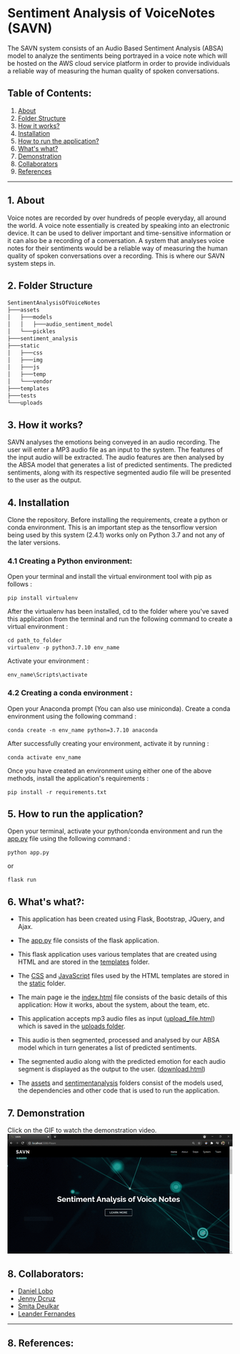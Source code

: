 # **Sentiment Analysis of VoiceNotes (SAVN)**
The SAVN system consists of an Audio Based Sentiment Analysis (ABSA) model to analyze the sentiments being portrayed in a voice note which will be hosted on the AWS cloud service platform in order to provide individuals a reliable way of measuring the human quality of spoken conversations.

## **Table of Contents:**
1. <a href="#About">About</a>
2. <a href="#FS">Folder Structure</a>
3. <a href="#HIW">How it works?</a>
4. <a href="#Inst">Installation</a>
5. <a href="#AppRun">How to run the application?</a>
6. <a href="#WW">What's what?</a>
7. <a href="#Demo">Demonstration</a>
8. <a href="#Collab">Collaborators</a>
9. <a href="#References">References</a>

---

## <a name="About">**1. About**</a>
Voice notes are recorded by over hundreds of people everyday, all around the world. A voice note essentially is created by speaking into an electronic device. It can be used to deliver important and time-sensitive information or it can also be a recording of a conversation.  A system that analyses voice notes for their sentiments would be a reliable way of measuring the human quality of spoken conversations over a recording. This is where our SAVN system steps in.

## <a name="FS">**2. Folder Structure**</a>
```
SentimentAnalysisOfVoiceNotes
├───assets
│   ├───models
│   │   ├───audio_sentiment_model
│   └───pickles
├───sentiment_analysis
├───static
│   ├───css
│   ├───img
│   ├───js
│   ├───temp
│   └───vendor
├───templates
├───tests
└───uploads
```

## <a name="HIW">**3. How it works?**</a>
SAVN analyses the emotions being conveyed in an audio recording. The user will enter a MP3 audio file as an input to the system. The features of the input audio will be extracted. The audio features are then analysed by the ABSA model that generates a list of predicted sentiments. The predicted sentiments, along with its respective segmented audio file will be presented to the user as the output.

## <a name="Inst">**4. Installation**</a>

Clone the repository. Before installing the requirements, create a python or conda environment. This is an important step as the tensorflow version being used by this system (2.4.1) works only on Python 3.7 and not any of the later versions.

### **4.1 Creating a Python environment:**

Open your terminal and install the virtual environment tool with pip as follows :
```
pip install virtualenv
```
After the virtualenv has been installed, cd to the folder where you've saved this application from the terminal and run the following command to create a virtual environment :

```
cd path_to_folder
virtualenv -p python3.7.10 env_name
```

Activate your environment : 
```
env_name\Scripts\activate
```

### **4.2 Creating a conda environment :**

Open your Anaconda prompt (You can also use miniconda). Create a conda environment using the following command :
```
conda create -n env_name python=3.7.10 anaconda
```

After successfully creating your environment, activate it by running :
```
conda activate env_name
```


Once you have created an environment using either one of the above methods, install the application's requirements :
```
pip install -r requirements.txt
```

## <a name="AppRun">**5. How to run the application?**</a>
Open your terminal, activate your python/conda environment and run the [app.py](https://github.com/jendcruz22/SentimentAnalysisOfVoiceNotes/blob/main/app.py) file using the following command :
```
python app.py
```
or
```
flask run
```

## <a name="WW">**6. What's what?:**</a>
* This application has been created using Flask, Bootstrap, JQuery, and Ajax. 

* The [app.py](https://github.com/jendcruz22/SentimentAnalysisOfVoiceNotes/blob/main/app.py) file consists of the flask application. 

* This flask application uses various templates that are created using HTML and are stored in the [templates](https://github.com/jendcruz22/SentimentAnalysisOfVoiceNotes/tree/main/templates) folder.

* The [CSS](https://github.com/jendcruz22/SentimentAnalysisOfVoiceNotes/tree/main/static/css) and [JavaScript](https://github.com/jendcruz22/SentimentAnalysisOfVoiceNotes/tree/main/static/js) files used by the HTML templates are stored in the [static](https://github.com/jendcruz22/SentimentAnalysisOfVoiceNotes/tree/main/static) folder.

* The main page ie the [index.html](https://github.com/jendcruz22/DeepAudiobookTunerApp/blob/master/templates/index.html) file consists of the basic details of this application: How it works, about the system, about the team, etc.

* This application accepts mp3 audio files as input ([upload_file.html](https://github.com/jendcruz22/SentimentAnalysisOfVoiceNotes/blob/main/templates/sentimentanalysis.html)) which is saved in the [uploads folder](https://github.com/jendcruz22/SentimentAnalysisOfVoiceNotes/tree/main/uploads).  

* This audio is then segmented, processed and analysed by our ABSA model which in turn generates a list of predicted sentiments. 

* The segmented audio along with the predicted emotion for each audio segment is displayed as the output to the user. ([download.html](https://github.com/jendcruz22/SentimentAnalysisOfVoiceNotes/blob/main/templates/download.html))

* The [assets](https://github.com/jendcruz22/SentimentAnalysisOfVoiceNotes/tree/main/assets) and [sentimentanalysis](https://github.com/jendcruz22/SentimentAnalysisOfVoiceNotes/tree/main/sentiment_analysis) folders consist of the models used, the dependencies and other code that is used to run the application. 

## <a name="Demo">**7. Demonstration**</a>
Click on the GIF to watch the demonstration video.
[![SAVN System's Demonstration](static/img/SAVN_GIF.gif)](https://www.youtube.com/watch?v=wqiLqmkHq-o)

## <a name="Collab">**8. Collaborators:**</a>
*   [Daniel Lobo](https://github.com/danlobo1999)
*   [Jenny Dcruz](https://github.com/jendcruz22)
*   [Smita Deulkar](https://github.com/smita3199)
*   [Leander Fernandes](https://github.com/fernandeslder)
                
---


## <a name="References">**8. References:**</a>
